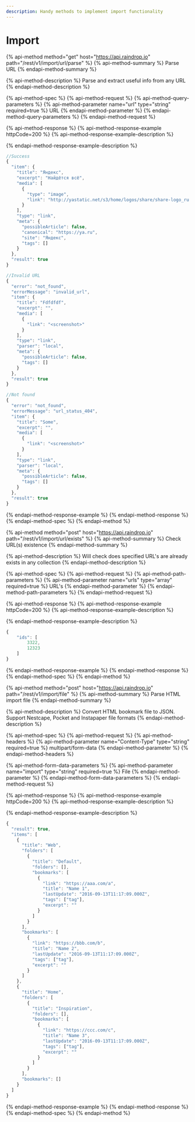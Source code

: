 ```yaml
---
description: Handy methods to implement import functionality
---
```


# Import

{% api-method method="get" host="https://api.raindrop.io" path="/rest/v1/import/url/parse" %}
{% api-method-summary %}
Parse URL
{% endapi-method-summary %}

{% api-method-description %}
Parse and extract useful info from any URL
{% endapi-method-description %}

{% api-method-spec %}
{% api-method-request %}
{% api-method-query-parameters %}
{% api-method-parameter name="url" type="string" required=true %}
URL
{% endapi-method-parameter %}
{% endapi-method-query-parameters %}
{% endapi-method-request %}

{% api-method-response %}
{% api-method-response-example httpCode=200 %}
{% api-method-response-example-description %}

{% endapi-method-response-example-description %}

```javascript
//Success
{
  "item": {
    "title": "Яндекс",
    "excerpt": "Найдётся всё",
    "media": [
      {
        "type": "image",
        "link": "http://yastatic.net/s3/home/logos/share/share-logo_ru.png"
      }
    ],
    "type": "link",
    "meta": {
      "possibleArticle": false,
      "canonical": "https://ya.ru",
      "site": "Яндекс",
      "tags": []
    }
  },
  "result": true
}

//Invalid URL
{
  "error": "not_found",
  "errorMessage": "invalid_url",
  "item": {
    "title": "Fdfdfdf",
    "excerpt": "",
    "media": [
      {
        "link": "<screenshot>"
      }
    ],
    "type": "link",
    "parser": "local",
    "meta": {
      "possibleArticle": false,
      "tags": []
    }
  },
  "result": true
}

//Not found
{
  "error": "not_found",
  "errorMessage": "url_status_404",
  "item": {
    "title": "Some",
    "excerpt": "",
    "media": [
      {
        "link": "<screenshot>"
      }
    ],
    "type": "link",
    "parser": "local",
    "meta": {
      "possibleArticle": false,
      "tags": []
    }
  },
  "result": true
}
```
{% endapi-method-response-example %}
{% endapi-method-response %}
{% endapi-method-spec %}
{% endapi-method %}

{% api-method method="post" host="https://api.raindrop.io" path="/rest/v1/import/url/exists" %}
{% api-method-summary %}
Check URL\(s\) existence 
{% endapi-method-summary %}

{% api-method-description %}
Will check does specified URL's are already exists in any collection
{% endapi-method-description %}

{% api-method-spec %}
{% api-method-request %}
{% api-method-path-parameters %}
{% api-method-parameter name="urls" type="array" required=true %}
URL's
{% endapi-method-parameter %}
{% endapi-method-path-parameters %}
{% endapi-method-request %}

{% api-method-response %}
{% api-method-response-example httpCode=200 %}
{% api-method-response-example-description %}

{% endapi-method-response-example-description %}

```javascript
{
    "ids": [
        3322,
        12323
    ]
}
```
{% endapi-method-response-example %}
{% endapi-method-response %}
{% endapi-method-spec %}
{% endapi-method %}

{% api-method method="post" host="https://api.raindrop.io" path="/rest/v1/import/file" %}
{% api-method-summary %}
Parse HTML import file
{% endapi-method-summary %}

{% api-method-description %}
Convert HTML bookmark file to JSON.   
Support Nestcape, Pocket and Instapaper file formats
{% endapi-method-description %}

{% api-method-spec %}
{% api-method-request %}
{% api-method-headers %}
{% api-method-parameter name="Content-Type" type="string" required=true %}
multipart/form-data
{% endapi-method-parameter %}
{% endapi-method-headers %}

{% api-method-form-data-parameters %}
{% api-method-parameter name="import" type="string" required=true %}
File
{% endapi-method-parameter %}
{% endapi-method-form-data-parameters %}
{% endapi-method-request %}

{% api-method-response %}
{% api-method-response-example httpCode=200 %}
{% api-method-response-example-description %}

{% endapi-method-response-example-description %}

```javascript
{
  "result": true,
  "items": [
    {
      "title": "Web",
      "folders": [
        {
          "title": "Default",
          "folders": [],
          "bookmarks": [
            {
              "link": "https://aaa.com/a",
              "title": "Name 1",
              "lastUpdate": "2016-09-13T11:17:09.000Z",
              "tags": ["tag"],
              "excerpt": ""
            }
          ]
        }
      ],
      "bookmarks": [
        {
          "link": "https://bbb.com/b",
          "title": "Name 2",
          "lastUpdate": "2016-09-13T11:17:09.000Z",
          "tags": ["tag"],
          "excerpt": ""
        }
      ]
    },
    {
      "title": "Home",
      "folders": [
        {
          "title": "Inspiration",
          "folders": [],
          "bookmarks": [
            {
              "link": "https://ccc.com/c",
              "title": "Name 3",
              "lastUpdate": "2016-09-13T11:17:09.000Z",
              "tags": ["tag"],
              "excerpt": ""
            }
          ]
        }
      ],
      "bookmarks": []
    }
  ]
}
```
{% endapi-method-response-example %}
{% endapi-method-response %}
{% endapi-method-spec %}
{% endapi-method %}

